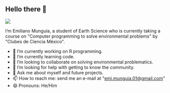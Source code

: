 ## Hello there 👋
![](https://i.pinimg.com/564x/46/35/0b/46350bf6c1be9f1b465075e65272c02b.jpg)


I’m Emiliano Munguía, a student of Earth Science who is currently taking a course on "Computer programming to solve environmental problems" by "Clubes de Ciencia México".
- 🔭 I’m currently working on R programming.
- 🌱 I’m currently learning code.
- 👯 I’m looking to collaborate on solving environmental problematics.
- 🤔 I’m looking for help with getting to know the community.
- 💬 Ask me about myself and future projects.
- 📫 How to reach me: send me an e-mail at "emi.munguia.01@gmail.com"
- 😄 Pronouns: He/Him


<!--
**EmilianoMM03/EmilianoMM03** is a ✨ _special_ ✨ repository because its `README.md` (this file) appears on your GitHub profile.
